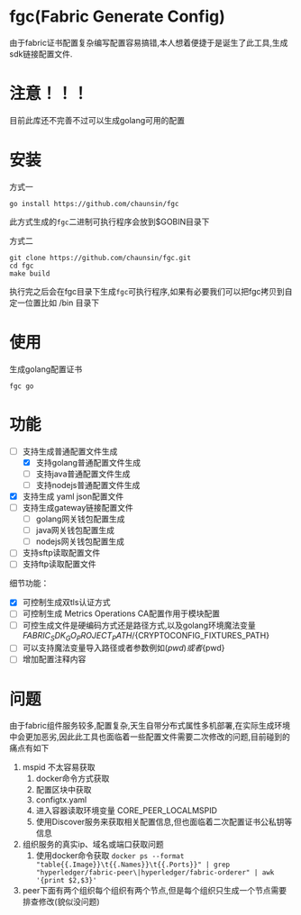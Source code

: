 # fgc(Fabric Generate Config)

由于fabric证书配置复杂编写配置容易搞错,本人想着便捷于是诞生了此工具,生成sdk链接配置文件.

# 注意！！！

目前此库还不完善不过可以生成golang可用的配置

# 安装

方式一

```shell
go install https://github.com/chaunsin/fgc
```

此方式生成的`fgc`二进制可执行程序会放到$GOBIN目录下

方式二

```shell
git clone https://github.com/chaunsin/fgc.git
cd fgc
make build
```

执行完之后会在fgc目录下生成`fgc`可执行程序,如果有必要我们可以把fgc拷贝到自定一位置比如 /bin 目录下

# 使用

生成golang配置证书

```shell
fgc go
```

# 功能

- [ ] 支持生成普通配置文件生成
    - [x] 支持golang普通配置文件生成
    - [ ] 支持java普通配置文件生成
    - [ ] 支持nodejs普通配置文件生成
- [x] 支持生成 yaml json配置文件
- [ ] 支持生成gateway链接配置文件
    - [ ] golang网关钱包配置生成
    - [ ] java网关钱包配置生成
    - [ ] nodejs网关钱包配置生成
- [ ] 支持sftp读取配置文件
- [ ] 支持ftp读取配置文件

细节功能：

- [x] 可控制生成双tls认证方式
- [ ] 可控制生成 Metrics Operations CA配置作用于模块配置
- [ ] 可控生成文件是硬编码方式还是路径方式,以及golang环境魔法变量${FABRIC_SDK_GO_PROJECT_PATH}/${CRYPTOCONFIG_FIXTURES_PATH}
- [ ] 可以支持魔法变量导入路径或者参数例如$(pwd)或者${pwd}
- [ ] 增加配置注释内容

# 问题

由于fabric组件服务较多,配置复杂,天生自带分布式属性多机部署,在实际生成环境中会更加恶劣,因此此工具也面临着一些配置文件需要二次修改的问题,目前碰到的痛点有如下

1. mspid 不太容易获取
    1. docker命令方式获取
    2. 配置区块中获取
    3. configtx.yaml
    4. 进入容器读取环境变量 CORE_PEER_LOCALMSPID
    5. 使用Discover服务来获取相关配置信息,但也面临着二次配置证书公私钥等信息
2. 组织服务的真实ip、域名或端口获取问题
    1. 使用docker命令获取
       `docker ps --format "table{{.Image}}\t{{.Names}}\t{{.Ports}}" | grep "hyperledger/fabric-peer\|hyperledger/fabric-orderer" | awk '{print $2,$3}'`
3. peer下面有两个组织每个组织有两个节点,但是每个组织只生成一个节点需要排查修改(貌似没问题)